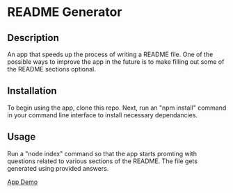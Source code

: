 # README Generator

## Description
An app that speeds up the process of writing a README file. One of the possible ways to improve the app in the future is to make filling out some of the README sections optional.

## Installation
To begin using the app, clone this repo. Next, run an "npm install" command in your command line interface to install necessary dependancies.

## Usage
Run a "node index" command so that the app starts promting with questions related to various sections of the README. The file gets generated using provided answers. 

[App Demo]()







